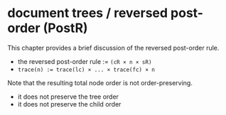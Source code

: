
# document trees / reversed post-order (PostR)

This chapter provides a brief discussion of the reversed post-order rule.

* the reversed post-order rule := `(cR × n × sR)`
* `trace(n) := trace(lc) × ... × trace(fc) × n`

Note that the resulting total node order is not order-preserving.

* it does not preserve the tree order
* it does not preserve the child order
